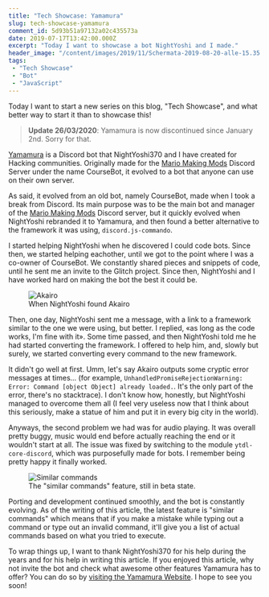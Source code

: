 ```yaml
---
title: "Tech Showcase: Yamamura"
slug: tech-showcase-yamamura
comment_id: 5d93b51a97132a02c435573a
date: 2019-07-17T13:42:00.000Z
excerpt: "Today I want to showcase a bot NightYoshi and I made."
header_image: "/content/images/2019/11/Schermata-2019-08-20-alle-15.35.03.png"
tags: 
 - "Tech Showcase"
 - "Bot"
 - "JavaScript"
---
```


<p>Today I want to start a new series on this blog, "Tech Showcase", and what better way to start it than to showcase this!</p><blockquote><strong>Update 26/03/2020</strong>: Yamamura is now discontinued since January 2nd. Sorry for that.</blockquote><p><a href="https://yamamura-bot.tk/" rel="nofollow">Yamamura</a> is a Discord bot that NightYoshi370 and I have created for Hacking communities. Originally made for the <a href="https://mariomods.net/" rel="nofollow">Mario Making Mods</a> Discord Server under the name CourseBot, it evolved to a bot that anyone can use on their own server.</p><p>As said, it evolved from an old bot, namely CourseBot, made when I took a break from Discord. Its main purpose was to be the main bot and manager of the <a href="https://mariomods.net/" rel="nofollow">Mario Making Mods</a> Discord server, but it quickly evolved when NightYoshi rebranded it to Yamamura, and then found a better alternative to the framework it was using, <code>discord.js-commando</code>.</p><p>I started helping NightYoshi when he discovered I could code bots. Since then, we started helping eachother, until we got to the point where I was a co-owner of CourseBot. We constantly shared pieces and snippets of code, until he sent me an invite to the Glitch project. Since then, NightYoshi and I have worked hard on making the bot the best it could be.</p><figure class="kg-card kg-image-card kg-card-hascaption"><img src="https://github.com/Samplasion/old_blog/raw/master/assets/images/yamamura-1.jpg" class="kg-image" alt="Akairo"><figcaption>When NightYoshi found Akairo</figcaption></figure><p>Then, one day, NightYoshi sent me a message, with a link to a framework similar to the one we were using, but better. I replied, «as long as the code works, I'm fine with it». Some time passed, and then NightYoshi told me he had started converting the framework. I offered to help him, and, slowly but surely, we started converting every command to the new framework.</p><p>It didn't go well at first. Umm, let's say Akairo outputs some cryptic error messages at times... (for example, <code>UnhandledPromiseRejectionWarning: Error: Command [object Object] already loaded.</code>. It's the only part of the error, there's no stacktrace). I don't know how, honestly, but NightYoshi managed to overcome them all (I feel very useless now that I think about this seriously, make a statue of him and put it in every big city in the world).</p><p>Anyways, the second problem we had was for audio playing. It was overall pretty buggy, music would end before actually reaching the end or it wouldn't start at all. The issue was fixed by switching to the module <code>ytdl-core-discord</code>, which was purposefully made for bots. I remember being pretty happy it finally worked.</p><figure class="kg-card kg-image-card kg-card-hascaption"><img src="https://github.com/Samplasion/old_blog/raw/master/assets/images/yamamura-2.jpg" class="kg-image" alt="Similar commands"><figcaption>The "similar commands" feature, still in beta state.</figcaption></figure><p>Porting and development continued smoothly, and the bot is constantly evolving. As of the writing of this article, the latest feature is "similar commands" which means that if you make a mistake while typing out a command or type out an invalid command, it'll give you a list of actual commands based on what you tried to execute.</p><p>To wrap things up, I want to thank NightYoshi370 for his help during the years and for his help in writing this article. If you enjoyed this article, why not invite the bot and check what awesome other features Yamamura has to offer? You can do so by <a href="https://yamamura-bot.tk/" rel="nofollow">visiting the Yamamura Website</a>. I hope to see you soon!</p>